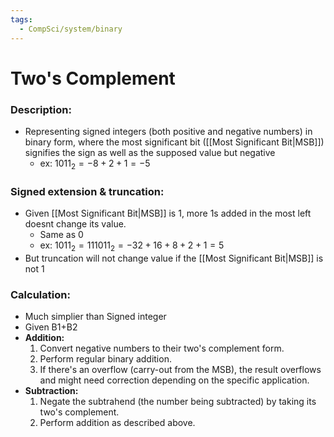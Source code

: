 ```yaml
---
tags:
  - CompSci/system/binary
---
```

# Two's Complement
### Description:
- Representing signed integers (both positive and negative numbers) in binary form, where the most significant bit ([[Most Significant Bit|MSB]]) signifies the sign as well as the supposed value but negative
	- ex: $1011_2=-8+2+1=-5$
### Signed extension & truncation:
- Given [[Most Significant Bit|MSB]] is 1, more $1$s added in the most left doesnt change its value. 
	- Same as  $0$
	- ex: $1011_2=111011_2=-32+16+8+2+1=5$
- But truncation will not change value if the [[Most Significant Bit|MSB]] is not 1
### Calculation:
- Much simplier than Signed integer
- Given B1+B2
- **Addition:**
	1. Convert negative numbers to their two's complement form.
	2. Perform regular binary addition.
	3. If there's an overflow (carry-out from the MSB), the result overflows and might need correction depending on the specific application.
- **Subtraction:**
	1. Negate the subtrahend (the number being subtracted) by taking its two's complement.
	2. Perform addition as described above.

